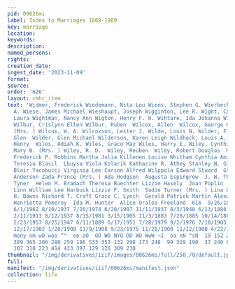 ```yaml
---
pid: 00626mi
label: Index to Marriages 1869-1989
key: marriage
location: 
keywords: 
description: 
named_persons: 
rights: 
creation_date: 
ingest_date: '2023-11-09'
format: 
source: 
order: '626'
layout: cmhc_item
text: 'Widmer, Frederick Wiedemann, Nita Lou Wiens, Stephen G. Wierbecki, Charles
  A. Wiese, James Michael Wieshaupt, Joseph Wigginton, Lee R. Wight, Carroll. S. Wightman,
  Laura Wightman, Nancy Ann Wigton, Henry F. H. Wihtare, Ida Johanna Wilberg, Alice
  Wilbur, Crislynn Ellen Wilbur, Ruben  Wilcox, Allen  Wilcox, George H. Wilcox, Lizzie
  (Mrs. ) Wilcox, W. A. Wilcoxson, Lester J. Wilde, Louis N. Wilder, F. T.  Wilder,
  Glen  Wilder, Glen Michael Wilderson, Karen Leigh Wildhack, Louis A. Wildman, James  Wilen,
  Henry  Wiles, Adiah K. Wiles, Grace May Wiles, Harry E. Wiley, Cynthia Kay Wiley,
  Mary B. (Mrs. ) Wiley, R. D.  Wiley, Reuben  Wiley, Robert Douglas  Mary Ann Whitson
  Frederick P. Robbins Martha Julia Killenen Louise Whitham Cynthia Amine DeMille
  Teresia Blasil  Lbuysa Viola Kolarik Katharine R. Athey Stanley N. Gilmore Roger
  Blair Yacobucci Virginia Lee Carson Alfred Wilppola Edward Stuard  Glenn Leslie
  Anderson Zada Prince (Mrs. ) Ada Hodgson  Augusta Espingrew  J. W. Thomas  Estella
  Tyner  Helen M. Bradach Theresa Buechter Lizzie Hasely  Joan Poplin  Paula Elizabeth
  Linn William Lee Harbuck Lizzie F. Smith  Sadie Turner (Mrs. ) Lina Oia  Mark G.
  H. Bowns Richard T. Craft Grace C. Lynch  Gerald Patrick Martin Alexander Parent
  Henrietta Pomeroy  Ida M. Hunter  Alice Oralea Freeland  616  9/26/1880 2/26/1945
  6/1/1962 8/10/1937 7/20/1974 6/20/1907 11/11/1937 8/3/1948 6/13/1886 6/26/1982 6/7/1947
  2/11/1913 8/12/1937 8/15/1981 3/15/1905 11/3/1883 7/28/1885 10/14/1888 8/3/1890
  2/23/1957 8/25/1947 6/11/1889 6/17/1951 7/28/1979 9/2/1976 7/10/1905 9/16/1890 11/8/1895
  12/17/1902 1/28/1908 11/9/1908 9/23/1975 11/28/1900 11/12/1900 4/22/1895 10/28/1931  ee
  mony om wD woo “™  ee oO  OD WO NYO DD WO WwW ~I  oa nN ™sN  19 152 228 353 308
  389 365 206 280 259 186 533 353 132 298 173 248  99 319 190  37 240 848 531 310
  107 318 223 414 433 397 129 126 309 238       '
thumbnail: "/img/derivatives/iiif/images/00626mi/full/250,/0/default.jpg"
full: 
manifest: "/img/derivatives/iiif/00626mi/manifest.json"
collection: life
---
```

